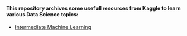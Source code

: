#### This repository archives some usefull resources from Kaggle to learn various Data Science topics:

- [Intermediate Machine Learning](https://www.kaggle.com/learn/intermediate-machine-learning)
